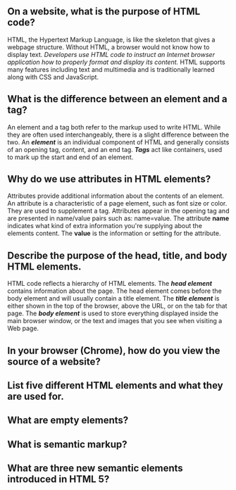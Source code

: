 ## On a website, what is the purpose of HTML code?

HTML, the Hypertext Markup Language, is like the skeleton that gives a webpage structure. Without HTML, a browser would not know how to display text. _Developers use HTML code to instruct an Internet browser application how to properly format and display its content._ HTML supports many features including text and multimedia and is traditionally learned along with CSS and JavaScript.

## What is the difference between an **element** and a **tag**?

An element and a tag both refer to the markup used to write HTML. While they are often used interchangeably, there is a slight difference between the two. An _**element**_ is an individual component of HTML and generally consists of an opening tag, content, and an end tag. _**Tags**_ act like containers, used to mark up the start and end of an element.

## Why do we use attributes in HTML elements?

Attributes provide additional information about the contents of an element. An attribute is a characteristic of a page element, such as font size or color. They are used to supplement a tag. Attributes appear in the opening tag and are presented in name/value pairs such as: name=value. The attribute **name** indicates what kind of extra information you're supplying about the elements content. The **value** is the information or setting for the attribute.

## Describe the purpose of the head, title, and body HTML elements.

HTML code reflects a hierarchy of HTML elements. The _**head element**_ contains information about the page. The head element comes before the body element and will usually contain a title element. The _**title element**_ is either shown in the top of the browser, above the URL, or on the tab for that page. The _**body element**_ is used to store everything displayed inside the main browser window, or the text and images that you see when visiting a Web page.

## In your browser (Chrome), how do you view the source of a website?

## List five different HTML elements and what they are used for.

## What are empty elements?

## What is semantic markup?

## What are three new semantic elements introduced in HTML 5?
